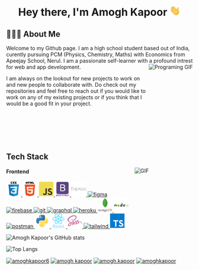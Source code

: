 
<h1 align="center"> Hey there, I'm Amogh Kapoor <img src="https://raw.githubusercontent.com/ABSphreak/ABSphreak/master/gifs/Hi.gif" width="30px"> </h1>

## 👨🏻‍💻 About Me

<p>
Welcome to my Github page. I am a high school student based out of India, curently pursuing PCM (Physics, Chemistry, Maths) with Economics from Apeejay School, Nerul. I am a passionate self-learner with a profound intrest for web and app development.

<img align="right" height="300px" width="auto" src="https://cdn.dribbble.com/users/1059583/screenshots/4171367/coding-freak.gif" alt="Programing GIF"/>

I am always on the lookout for new projects to work on and new people to collaborate with. Do check out my repositories and feel free to reach out if you would like to work on any of my existing projects or if you think that I would be a good fit in your project.    
</p>

<p>&nbsp;  </p>
<p>&nbsp;  </p>
<p>&nbsp;  </p>

## Tech Stack

<img align="right" alt="GIF" height="160px" src="https://media.giphy.com/media/du3J3cXyzhj75IOgvA/giphy.gif" />
     
   #### Frontend
     
<p align="left">

  <a href="https://www.w3schools.com/css/" target="_blank"> 
<img src="https://raw.githubusercontent.com/devicons/devicon/master/icons/css3/css3-original-wordmark.svg" alt="css3" width="40" height="40"/> 
</a> 
     <a href="https://www.w3.org/html/" target="_blank"> 
<img src="https://raw.githubusercontent.com/devicons/devicon/master/icons/html5/html5-original-wordmark.svg" alt="html5" width="40" height="40"/> 
</a>
<a href="https://developer.mozilla.org/en-US/docs/Web/JavaScript" target="_blank"> <img src="https://raw.githubusercontent.com/devicons/devicon/master/icons/javascript/javascript-original.svg" alt="javascript" width="40" height="40"/>
<a href="https://getbootstrap.com" target="_blank"> 
<img src="https://raw.githubusercontent.com/devicons/devicon/master/icons/bootstrap/bootstrap-plain-wordmark.svg" alt="bootstrap" width="40" height="40"/>
</a> 

<a href="https://expressjs.com" target="_blank"> 
<img src="https://raw.githubusercontent.com/github/explore/80688e429a7d4ef2fca1e82350fe8e3517d3494d/topics/express/express.png" alt="express" width="40" height="40"/> 
</a>
<a href="https://www.figma.com/" target="_blank"> 
<img src="https://www.vectorlogo.zone/logos/figma/figma-icon.svg" alt="figma" width="40" height="40"/> 
</a>
<a href="https://firebase.google.com/" target="_blank"> 
<img src="https://www.vectorlogo.zone/logos/firebase/firebase-icon.svg" alt="firebase" width="40" height="40"/> 
</a>
<a href="https://git-scm.com/" target="_blank"> 
<img src="https://www.vectorlogo.zone/logos/git-scm/git-scm-icon.svg" alt="git" width="40" height="40"/> 
</a>
<a href="https://graphql.org" target="_blank"> 
<img src="https://www.vectorlogo.zone/logos/graphql/graphql-icon.svg" alt="graphql" width="40" height="40"/> 
</a>
<a href="https://heroku.com" target="_blank"> 
<img src="https://www.vectorlogo.zone/logos/heroku/heroku-icon.svg" alt="heroku" width="40" height="40"/> 
</a>

</a>
<a href="https://www.mongodb.com/" target="_blank"> 
<img src="https://raw.githubusercontent.com/devicons/devicon/master/icons/mongodb/mongodb-original-wordmark.svg" alt="mongodb" width="40" height="40"/> 
</a>
<a href="https://nodejs.org" target="_blank"> 
<img src="https://raw.githubusercontent.com/devicons/devicon/master/icons/nodejs/nodejs-original-wordmark.svg" alt="nodejs" width="40" height="40"/> 
</a>
<a href="https://postman.com" target="_blank"> 
<img src="https://www.vectorlogo.zone/logos/getpostman/getpostman-icon.svg" alt="postman" width="40" height="40"/> 
</a>
<a href="https://www.python.org" target="_blank"> 
<img src="https://raw.githubusercontent.com/devicons/devicon/master/icons/python/python-original.svg" alt="python" width="40" height="40"/> 
</a>
<a href="https://reactjs.org/" target="_blank"> 
<img src="https://raw.githubusercontent.com/devicons/devicon/master/icons/react/react-original-wordmark.svg" alt="react" width="40" height="40"/> 
</a>
<a href="https://sass-lang.com" target="_blank"> 
<img src="https://raw.githubusercontent.com/devicons/devicon/master/icons/sass/sass-original.svg" alt="sass" width="40" height="40"/> 
</a>
<a href="https://tailwindcss.com/" target="_blank"> 
<img src="https://www.vectorlogo.zone/logos/tailwindcss/tailwindcss-icon.svg" alt="tailwind" width="40" height="40"/> 
</a>
<a href="https://www.typescriptlang.org/" target="_blank"> 
<img src="https://raw.githubusercontent.com/devicons/devicon/master/icons/typescript/typescript-original.svg" alt="typescript" width="40" height="40"/> 
</a>

</p>

![Amogh Kapoor's GitHub stats](https://github-readme-stats.vercel.app/api?username=amoghkapoor&count_private=true&show_icons=true&theme=tokyonight&border_color=#fff)

![Top Langs](https://github-readme-stats.vercel.app/api/top-langs/?username=amoghkapoor&langs_count=10&layout=compact&theme=tokyonight&border_color=#fff)


<a href="https://twitter.com/amoghkapoor6" target="blank"><img align="center" src="https://raw.githubusercontent.com/rahuldkjain/github-profile-readme-generator/master/src/images/icons/Social/twitter.svg" alt="amoghkapoor6" height="30" width="40" /></a>
<a href="https://www.linkedin.com/in/amogh-kapoor-1838b2217/" target="blank"><img align="center" src="https://raw.githubusercontent.com/rahuldkjain/github-profile-readme-generator/master/src/images/icons/Social/linked-in-alt.svg" alt="amogh kapoor" height="30" width="40" /></a>
<a href="https://instagram.com/amogh.kapoor" target="blank"><img align="center" src="https://raw.githubusercontent.com/rahuldkjain/github-profile-readme-generator/master/src/images/icons/Social/instagram.svg" alt="amogh.kapoor" height="30" width="40" /></a>
<a href="https://www.youtube.com/channel/UCepPzIxWMF3Ct8ZBOoW49Sw" target="blank"><img align="center" src="https://raw.githubusercontent.com/rahuldkjain/github-profile-readme-generator/master/src/images/icons/Social/youtube.svg" alt="amoghkapoor" height="30" width="40" /></a>

